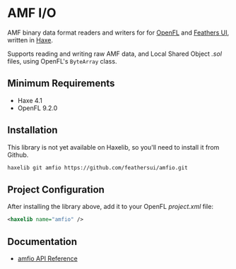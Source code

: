 # AMF I/O

AMF binary data format readers and writers for for [OpenFL](https://openfl.org/) and [Feathers UI](https://feathersui.com/), written in [Haxe](https://haxe.org/).

Supports reading and writing raw AMF data, and Local Shared Object _.sol_ files, using OpenFL's `ByteArray` class.

## Minimum Requirements

- Haxe 4.1
- OpenFL 9.2.0

## Installation

This library is not yet available on Haxelib, so you'll need to install it from Github.

```sh
haxelib git amfio https://github.com/feathersui/amfio.git
```

## Project Configuration

After installing the library above, add it to your OpenFL _project.xml_ file:

```xml
<haxelib name="amfio" />
```

## Documentation

- [amfio API Reference](https://api.feathersui.com/amfio/)
